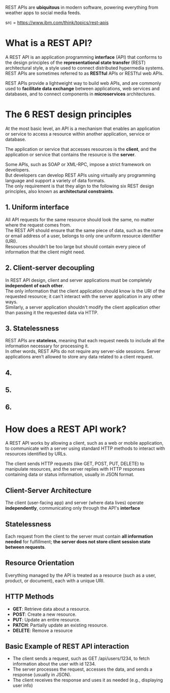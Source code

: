REST APIs are **ubiquitous** in modern software, powering everything from weather apps to social media feeds.  

src = https://www.ibm.com/think/topics/rest-apis

# What is a REST API? 

A REST API is an application programming **interface** (API) that conforms to the design principles of the **representational state transfer** (REST) 
architectural style, a style used to connect distributed hypermedia systems. REST APIs are sometimes referred to as **RESTful** APIs or RESTful web APIs.  

REST APIs provide a lightweight way to build web APIs, and are commonly used to **facilitate data exchange** between applications, web services and databases, 
and to connect components in **microservices** architectures.  

# The 6 REST design principles 

At the most basic level, an API is a mechanism that enables an application or service to access a resource within another application, service or database.  

The application or service that accesses resources is the **client**, and the application or service that contains the resource is the **server**.  

Some APIs, such as SOAP or XML-RPC, impose a strict framework on developers.  
But developers can develop REST APIs using virtually any programming language and support a variety of data formats.  
The only requirement is that they align to the following six REST design principles, also known as **architectural constraints**.

## 1. Uniform interface

All API requests for the same resource should look the same, no matter where the request comes from.  
The REST API should ensure that the same piece of data, such as the name or email address of a user, belongs to only one uniform resource identifier (URI).  
Resources shouldn’t be too large but should contain every piece of information that the client might need.

## 2. Client-server decoupling

In REST API design, client and server applications must be completely **independent of each other**.  
The only information that the client application should know is the URI of the requested resource; it can't interact with the server application in any other ways.  
Similarly, a server application shouldn't modify the client application other than passing it the requested data via HTTP. 

## 3. Statelessness

REST APIs are **stateless**, meaning that each request needs to include all the information necessary for processing it.  
In other words, REST APIs do not require any server-side sessions. Server applications aren’t allowed to store any data related to a client request.

## 4. 

## 5. 

## 6. 

# How does a REST API work?

A REST API works by allowing a client, such as a web or mobile application, to communicate with a server using standard HTTP methods to interact with resources identified by URLs.  

The client sends HTTP requests (like GET, POST, PUT, DELETE) to manipulate resources, and the server replies with HTTP responses containing data or status information, usually in JSON format.  

## Client-Server Architecture

The client (user-facing app) and server (where data lives) operate **independently**, communicating only through the API's **interface**

## Statelessness

Each request from the client to the server must contain **all information needed** for fulfillment; **the server does not store client session state between requests**.

## Resource Orientation

Everything managed by the API is treated as a resource (such as a user, product, or document), each with a unique URI. 

## HTTP Methods

- **GET**: Retrieve data about a resource.
- **POST**: Create a new resource.
- **PUT**: Update an entire resource.
- **PATCH**: Partially update an existing resource.
- **DELETE**: Remove a resource

## Basic Example of REST API interaction

- The client sends a request, such as GET /api/users/1234, to fetch information about the user with id 1234.
- The server processes the request, accesses the data, and sends a response (usually in JSON).
- The client receives the response and uses it as needed (e.g., displaying user info)

